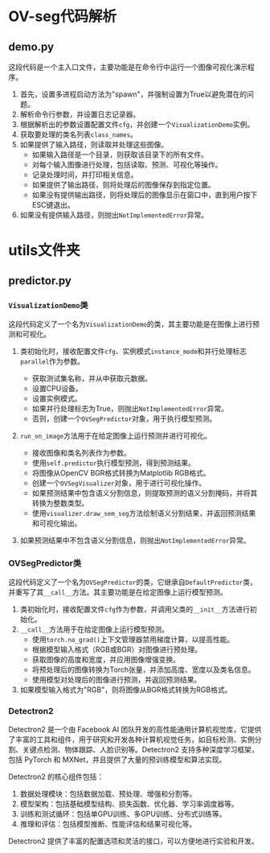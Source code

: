 # OV-seg代码解析

## demo.py

这段代码是一个主入口文件，主要功能是在命令行中运行一个图像可视化演示程序。

1. 首先，设置多进程启动方法为"spawn"，并强制设置为True以避免潜在的问题。
2. 解析命令行参数，并设置日志记录器。
3. 根据解析出的参数设置配置文件`cfg`，并创建一个`VisualizationDemo`实例。
4. 获取要处理的类名列表`class_names`。
5. 如果提供了输入路径，则读取并处理这些图像。
   - 如果输入路径是一个目录，则获取该目录下的所有文件。
   - 对每个输入图像进行处理，包括读取、预测、可视化等操作。
   - 记录处理时间，并打印相关信息。
   - 如果提供了输出路径，则将处理后的图像保存到指定位置。
   - 如果没有提供输出路径，则将处理后的图像显示在窗口中，直到用户按下ESC键退出。
6. 如果没有提供输入路径，则抛出`NotImplementedError`异常。

# utils文件夹

## predictor.py

### `VisualizationDemo`类

这段代码定义了一个名为`VisualizationDemo`的类，其主要功能是在图像上进行预测和可视化。

1. 类初始化时，接收配置文件`cfg`、实例模式`instance_mode`和并行处理标志`parallel`作为参数。
   - 获取测试集名称，并从中获取元数据。
   - 设置CPU设备。
   - 设置实例模式。
   - 如果并行处理标志为True，则抛出`NotImplementedError`异常。
   - 否则，创建一个`OVSegPredictor`对象，用于执行模型预测。

2. `run_on_image`方法用于在给定图像上运行预测并进行可视化。
   - 接收图像和类名列表作为参数。
   - 使用`self.predictor`执行模型预测，得到预测结果。
   - 将图像从OpenCV BGR格式转换为Matplotlib RGB格式。
   - 创建一个`OVSegVisualizer`对象，用于进行可视化操作。
   - 如果预测结果中包含语义分割信息，则提取预测的语义分割掩码，并将其转换为整数类型。
   - 使用`visualizer.draw_sem_seg`方法绘制语义分割结果，并返回预测结果和可视化输出。

3. 如果预测结果中不包含语义分割信息，则抛出`NotImplementedError`异常。

### OVSegPredictor类

这段代码定义了一个名为`OVSegPredictor`的类，它继承自`DefaultPredictor`类，并重写了其`__call__`方法。其主要功能是在给定图像上运行模型预测。

1. 类初始化时，接收配置文件`cfg`作为参数，并调用父类的`__init__`方法进行初始化。
2. `__call__`方法用于在给定图像上运行模型预测。
   - 使用`torch.no_grad()`上下文管理器禁用梯度计算，以提高性能。
   - 根据模型输入格式（RGB或BGR）对图像进行预处理。
   - 获取图像的高度和宽度，并应用图像增强变换。
   - 将预处理后的图像转换为Torch张量，并添加高度、宽度以及类名信息。
   - 使用模型对处理后的图像进行预测，并返回预测结果。
3. 如果模型输入格式为"RGB"，则将图像从BGR格式转换为RGB格式。

### Detectron2 

Detectron2 是一个由 Facebook AI 团队开发的高性能通用计算机视觉库，它提供了丰富的工具和组件，用于研究和开发各种计算机视觉任务，如目标检测、实例分割、关键点检测、物体跟踪、人脸识别等。Detectron2 支持多种深度学习框架，包括 PyTorch 和 MXNet，并且提供了大量的预训练模型和算法实现。

Detectron2 的核心组件包括：

1. 数据处理模块：包括数据加载、预处理、增强和分割等。
2. 模型架构：包括基础模型结构、损失函数、优化器、学习率调度器等。
3. 训练和测试循环：包括单GPU训练、多GPU训练、分布式训练等。
4. 推理和评估：包括模型推断、性能评估和结果可视化等。

Detectron2 提供了丰富的配置选项和灵活的接口，可以方便地进行实验和开发。